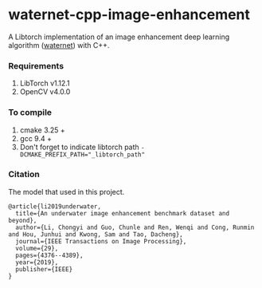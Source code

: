 # waternet-cpp-image-enhancement

A Libtorch implementation of an image enhancement deep learning algorithm (<a href="https://github.com/tnwei/waternet">waternet</a>) with C++. 

### Requirements
1. LibTorch v1.12.1
2. OpenCV v4.0.0

### To compile
1. cmake 3.25 +
2. gcc 9.4 +
3. Don't forget to indicate libtorch path ``` -DCMAKE_PREFIX_PATH="_libtorch_path" ```

### Citation
The model that used in this project.

```
@article{li2019underwater,
  title={An underwater image enhancement benchmark dataset and beyond},
  author={Li, Chongyi and Guo, Chunle and Ren, Wenqi and Cong, Runmin and Hou, Junhui and Kwong, Sam and Tao, Dacheng},
  journal={IEEE Transactions on Image Processing},
  volume={29},
  pages={4376--4389},
  year={2019},
  publisher={IEEE}
}
```
